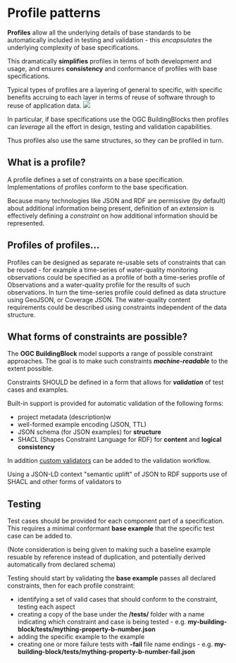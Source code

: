 # Profile patterns


**Profiles** allow all the underlying details of base standards to be automatically included in testing and validation - this _encapsulates_ the underlying complexity of base specifications.

This dramatically **simplifies** profiles in terms of both development and usage, and ensures **consistency** and conformance of profiles with base specifications.

Typical types of profiles are a layering of general to specific, with specific benefits accruing to each layer in terms of reuse of software through to reuse of application data.
![](https://lucid.app/publicSegments/view/5bebb494-e12f-46c6-a633-9c4cb3f0ba56/image.png)


In particular, if base specifications use the OGC BuildingBlocks then profiles can _leverage_ all the effort in design, testing and validation capabilities.

Thus profiles also use the same structures, so they can be profiled in turn.

## What is a profile?

A profile defines a set of constraints on a base specification. Implementations of profiles conform to the base specification.

Because many technologies like JSON and RDF are permissive (by default) about additional information being present, definition of an *extension* is effectively defining a *constraint* on how additional information should be represented.

## Profiles of profiles...

Profiles can be designed as separate re-usable sets of constraints that can be reused - for example a time-series of water-quality monitoring observations could be specified as a profile of both a time-series profile of Observations and a water-quality profile for the results of such observations.
In turn the time-series profile could defined as data structure using GeoJSON, or Coverage JSON.  The water-quality content requirements could be described using constraints independent of the data structure.

## What forms of constraints are possible?

The **OGC BuildingBlock** model supports a range of possible constraint approaches.  The goal is to make such constraints **_machine-readable_** to the extent possible.

Constraints SHOULD be defined in a form that allows for **_validation_** of test cases and examples.

Built-in support is provided for automatic validation of the following forms:
- project metadata (description)w
- well-formed example encoding (JSON, TTL)
- JSON schema (for JSON examples) for **structure**
- SHACL (Shapes Constraint Language for RDF) for **content** and **logical consistency**

In addition [custom validators](VALIDATORS) can be added to the validation workflow.

Using a JSON-LD context "semantic uplift" of JSON to RDF supports use of SHACL and other forms of validators to

## Testing

Test cases should be provided for each component part of a specification.  This requires a minimal conformant **base example** that the specific test case can be added to.

(Note consideration is being given to making such a baseline example resuable by reference instead of duplication, and potentially derived automatically from declared schema)

Testing should start by validating the **base example** passes all declared constraints, then for each profile constraint:
- identifying a set of valid cases that should conform to the constraint, testing each aspect
- creating a copy of the base under the **/tests/** folder with a name indicating which constraint and case is being tested - e.g. **my-building-block/tests/mything-property-b-number.json**
- adding the specific example to the example
- creating one or more failure tests with **-fail** file name endings - e.g. **my-building-block/tests/mything-property-b-number-fail.json**
